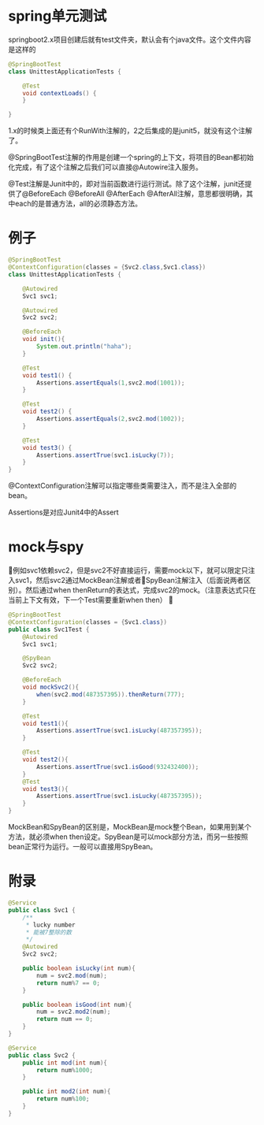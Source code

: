 # spring单元测试
springboot2.x项目创建后就有test文件夹，默认会有个java文件。这个文件内容是这样的
```java
@SpringBootTest
class UnittestApplicationTests {

    @Test
    void contextLoads() {
    }

}
```
1.x的时候类上面还有个RunWith注解的，2之后集成的是junit5，就没有这个注解了。


@SpringBootTest注解的作用是创建一个spring的上下文，将项目的Bean都初始化完成，有了这个注解之后我们可以直接@Autowire注入服务。

@Test注解是Junit中的，即对当前函数进行运行测试。除了这个注解，junit还提供了@BeforeEach @BeforeAll @AfterEach @AfterAll注解，意思都很明确，其中each的是普通方法，all的必须静态方法。

# 例子
```java
@SpringBootTest
@ContextConfiguration(classes = {Svc2.class,Svc1.class})
class UnittestApplicationTests {

    @Autowired
    Svc1 svc1;

    @Autowired
    Svc2 svc2;

    @BeforeEach
    void init(){
        System.out.println("haha");
    }

    @Test
    void test1() {
        Assertions.assertEquals(1,svc2.mod(1001));
    }

    @Test
    void test2() {
        Assertions.assertEquals(2,svc2.mod(1002));
    }

    @Test
    void test3() {
        Assertions.assertTrue(svc1.isLucky(7));
    }
}
```
@ContextConfiguration注解可以指定哪些类需要注入，而不是注入全部的bean。

Assertions是对应Junit4中的Assert

# mock与spy
例如svc1依赖svc2，但是svc2不好直接运行，需要mock以下，就可以限定只注入svc1，然后svc2通过MockBean注解或者SpyBean注解注入（后面说两者区别）。然后通过when thenReturn的表达式，完成svc2的mock。（注意表达式只在当前上下文有效，下一个Test需要重新when then）

```java
@SpringBootTest
@ContextConfiguration(classes = {Svc1.class})
public class Svc1Test {
    @Autowired
    Svc1 svc1;

    @SpyBean
    Svc2 svc2;

    @BeforeEach
    void mockSvc2(){
        when(svc2.mod(487357395)).thenReturn(777);
    }

    @Test
    void test1(){
        Assertions.assertTrue(svc1.isLucky(487357395));
    }

    @Test
    void test2(){
        Assertions.assertTrue(svc1.isGood(932432400));
    }
    @Test
    void test3(){
        Assertions.assertTrue(svc1.isLucky(487357395));
    }
}
```

MockBean和SpyBean的区别是，MockBean是mock整个Bean，如果用到某个方法，就必须when then设定。SpyBean是可以mock部分方法，而另一些按照bean正常行为运行。一般可以直接用SpyBean。

# 附录
```java
@Service
public class Svc1 {
    /**
     * lucky number
     * 能被7整除的数
     */
    @Autowired
    Svc2 svc2;

    public boolean isLucky(int num){
        num = svc2.mod(num);
        return num%7 == 0;
    }

    public boolean isGood(int num){
        num = svc2.mod2(num);
        return num == 0;
    }
}
```

```java
@Service
public class Svc2 {
    public int mod(int num){
        return num%1000;
    }

    public int mod2(int num){
        return num%100;
    }
}
```